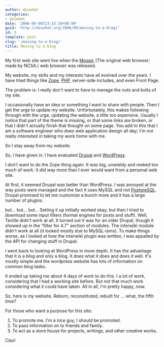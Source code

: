 ```yaml
---
author: docwhat
categories:
- docwhat
date: '2006-09-06T23:15:30+00:00'
guid: 'http://docwhat.org/2006/09/moving-to-a-blog/'
id: 3
template: post
slug: '/moving-to-a-blog/'
title: Moving to a blog
---
```


My first web site went live when the
[Mosaic](http://en.wikipedia.org/wiki/Mosaic_%28web_browser%29) (The original
web browser; made by NCSA.) web browser was released.

My website, my skills and my interests have all evolved over the years. I have
tried things like [Zope](http://zope.org/), [PHP](http://php.net/), server-side
includes, and even Front Page.

The problem is: I really don't want to have to manage the nuts and bolts of my
site.

I occasionally have an idea or something I want to share with people. Then I get
the urge to update my website. Unfortunately, this makes following through with
the urge, updating the website, a little too expensive. Usually I notice that
part of the theme is missing, or that some links are broken, or that I didn't
actually finish that thought on some page. You add to this that I am a software
engineer who does web application design all day; I'm not really interested in
taking my work home with me.

So I stay away from my website.

So, I have given in. I have evaluated [Drupal](http://drupal.org) and
[WordPress](http://wordpress.org/).

I don’t want to do the Zope thing again. It was big, unwieldy and reeked too
much of work. It did way more than I ever would want from a personal web site.

At first, it seemed Drupal was better than WordPress. I was annoyed at the way
posts were managed and the fact it uses MySQL and not
[PostgreSQL](http://postgresql.org/). Drupal promised to let me customize a
bunch more and it has a large number of plugins.

but... but... but... Setting it up initially worked okay, but then I tried to
download some input filters (format engines for posts and stuff). Well, Textile
didn't work at all. It turned out it was for an older Drupal, though it showed
up in the "filter for 4.7" section of modules. The interwiki module didn't work
at all (it looked mostly due to MySQL-isms). To make things worse, as I looked
at how the interwiki plugin was written, I was appalled by the API for changing
stuff in Drupal.

I went back to looking at WordPress in more depth. It has the advantage that it
is a blog and only a blog. It does what it does and does it well. It's mostly
simple and the wordpress website has lots of information on common blog tasks.

It ended up taking me about 4 days of work to do this. I a lot of work,
considering that I had a working site before. But not that much work considering
what it could have taken. All in all, I'm pretty happy, now.

So, here is my website. Reborn, reconstituted, rebuilt for ... what, the fifth
time?

For those who want a purpose for this site:

1.  To promote me. I'm a nice guy, I should be promoted.
2.  To pass information on to friends and family.
3.  To act as a store house for projects, writings, and other creative works.

Ciao!
